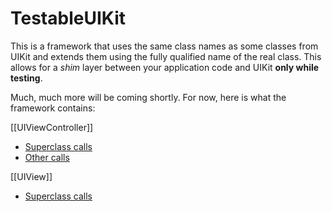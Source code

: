 TestableUIKit
=============

This is a framework that uses the same class names as some classes from UIKit and extends them using the fully qualified name of the real class.  This allows for a *shim* layer between your application code and UIKit **only while testing**.

Much, much more will be coming shortly.  For now, here is what the framework contains:

[[UIViewController]]
 - [Superclass calls](UIViewControllerSuperCalls.md)
 - [Other calls](UIViewControllerCalls.md)

 [[UIView]]
 - [Superclass calls](UIViewSuperCalls.md)
